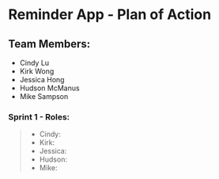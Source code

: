 # Reminder App - Plan of Action

## Team Members:
* Cindy Lu
* Kirk Wong
* Jessica Hong
* Hudson McManus
* Mike Sampson

### Sprint 1 - Roles: 
> * Cindy: 
> * Kirk:
> * Jessica:
> * Hudson:
> * Mike:
